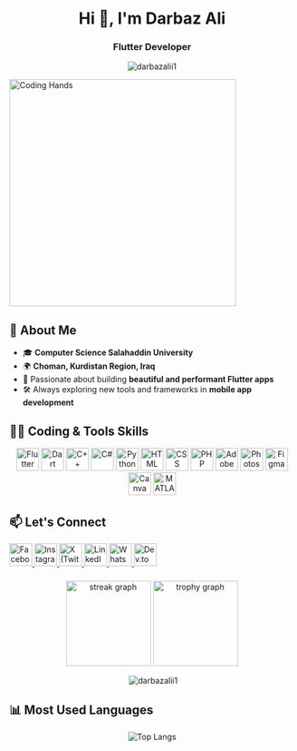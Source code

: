 <h1 align="center">Hi 👋, I'm Darbaz Ali</h1>
<h3 align="center">Flutter Developer </h3>

<p align="center">
  <img src="https://komarev.com/ghpvc/?username=darbazalii1&label=Profile%20views&color=0e75b6&style=flat" alt="darbazalii1" />
</p

<p align="center">
<img src="https://raw.githubusercontent.com/darbazalii1/Darbaz-ali/dd39b39f081fe77ae6d9a668b8a7f8a168f4446c/coding-hands.jpg" alt="Coding Hands" width="400" />
</p>



## 🚀 About Me

- 🎓 **Computer Science Salahaddin University**
- 🌍 **Choman, Kurdistan Region, Iraq**
- 📱 Passionate about building **beautiful and performant Flutter apps**
- 🛠️ Always exploring new tools and frameworks in **mobile app development**



## 🧑‍💻 Coding & Tools Skills

<p align="center">
  <!-- Flutter -->
  <img src="https://cdn.jsdelivr.net/gh/devicons/devicon/icons/flutter/flutter-original.svg" alt="Flutter" width="40" height="40"/>
  <!-- Dart -->
  <img src="https://cdn.jsdelivr.net/gh/devicons/devicon/icons/dart/dart-original.svg" alt="Dart" width="40" height="40"/>
  <!-- C++ -->
  <img src="https://cdn.jsdelivr.net/gh/devicons/devicon/icons/cplusplus/cplusplus-original.svg" alt="C++" width="40" height="40"/>
  <!-- C# -->
  <img src="https://cdn.jsdelivr.net/gh/devicons/devicon/icons/csharp/csharp-original.svg" alt="C#" width="40" height="40"/>
  <!-- Python -->
  <img src="https://cdn.jsdelivr.net/gh/devicons/devicon/icons/python/python-original.svg" alt="Python" width="40" height="40"/>
  <!-- HTML -->
  <img src="https://cdn.jsdelivr.net/gh/devicons/devicon/icons/html5/html5-original.svg" alt="HTML" width="40" height="40"/>
  <!-- CSS -->
  <img src="https://cdn.jsdelivr.net/gh/devicons/devicon/icons/css3/css3-original.svg" alt="CSS" width="40" height="40"/>
  <!-- PHP -->
  <img src="https://cdn.jsdelivr.net/gh/devicons/devicon/icons/php/php-original.svg" alt="PHP" width="40" height="40"/>
  <!-- Adobe Illustrator -->
  <img src="https://cdn.jsdelivr.net/gh/devicons/devicon/icons/illustrator/illustrator-plain.svg" alt="Adobe Illustrator" width="40" height="40"/>
  <!-- Photoshop -->
  <img src="https://cdn.jsdelivr.net/gh/devicons/devicon/icons/photoshop/photoshop-plain.svg" alt="Photoshop" width="40" height="40"/>
  <!-- Figma -->
  <img src="https://cdn.jsdelivr.net/gh/devicons/devicon/icons/figma/figma-original.svg" alt="Figma" width="40" height="40"/>
  <!-- Canva -->
  <img src="https://img.icons8.com/color/48/000000/canva.png" alt="Canva" width="40" height="40"/>
  <!-- MATLAB -->
  <img src="https://upload.wikimedia.org/wikipedia/commons/2/21/Matlab_Logo.png" alt="MATLAB" width="40" height="40"/>
</p>





## 📫 Let's Connect

<p align="left">
  <a href="https://www.facebook.com/darbazcs/" target="_blank">
    <img src="https://cdn.jsdelivr.net/gh/devicons/devicon/icons/facebook/facebook-original.svg" alt="Facebook" width="40" />
  </a>
  <a href="https://www.instagram.com/darbaz.alii/" target="_blank">
    <img src="https://upload.wikimedia.org/wikipedia/commons/a/a5/Instagram_icon.png" alt="Instagram" width="40" />
  </a>
  <a href="https://x.com/darbazalii" target="_blank">
    <img src="https://cdn.jsdelivr.net/gh/devicons/devicon/icons/twitter/twitter-original.svg" alt="X (Twitter)" width="40" />
  </a>
  <a href="https://www.linkedin.com/in/darbaz-ali-ab821b173/" target="_blank">
    <img src="https://cdn.jsdelivr.net/gh/devicons/devicon/icons/linkedin/linkedin-original.svg" alt="LinkedIn" width="40" />
  </a>
  <a href="https://wa.me/9647507049410" target="_blank">
    <img src="https://upload.wikimedia.org/wikipedia/commons/6/6b/WhatsApp.svg" alt="WhatsApp" width="40" />
  </a>
  <a href="https://dev.to/darbaz_ali" target="_blank">
    <img src="https://d2fltix0v2e0sb.cloudfront.net/dev-badge.svg" alt="Dev.to" width="40" />
  </a>
</p>




###

<div align="center">
  <img src="https://streak-stats.demolab.com?user=maurodesouza&locale=en&mode=daily&theme=dracula&hide_border=false&border_radius=5&order=3" height="150" alt="streak graph"  />
  <img src="https://github-profile-trophy.vercel.app?username=maurodesouza&theme=dracula&column=-1&row=1&margin-w=8&margin-h=8&no-bg=false&no-frame=false&order=4" height="150" alt="trophy graph"  />
</div>

<div align="center">
<p>&nbsp;<img align="centre" src="https://github-readme-stats.vercel.app/api?username=darbazalii1&show_icons=true&locale=en" alt="darbazalii1" /></p>
</div>


## 📊 Most Used Languages

<p align="center">
  <img src="https://github-readme-stats.vercel.app/api/top-langs/?username=darbazalii1&layout=compact&langs_count=8&theme=github_dark" alt="Top Langs" />
</p>
